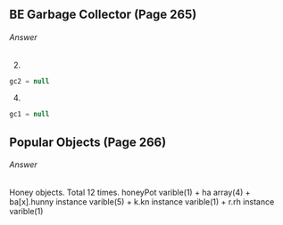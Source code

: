 ## BE Garbage Collector (Page 265)
###### Answer

2.
```java
gc2 = null
```

4.
```java
gc1 = null
```

## Popular Objects (Page 266)
###### Answer

Honey objects. Total 12 times.
honeyPot varible(1) + ha array(4) + ba[x].hunny instance varible(5) + k.kn instance varible(1) + r.rh instance varible(1) 
